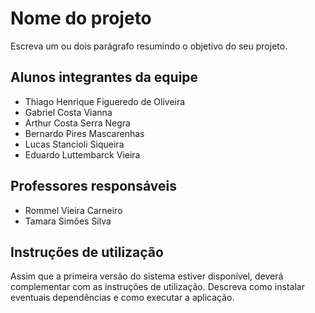 # Nome do projeto

Escreva um ou dois parágrafo resumindo o objetivo do seu projeto.

## Alunos integrantes da equipe

* Thiago Henrique Figueredo de Oliveira
* Gabriel Costa Vianna
* Arthur Costa Serra Negra
* Bernardo Pires Mascarenhas
* Lucas Stancioli Siqueira
* Eduardo Luttembarck Vieira

## Professores responsáveis

* Rommel Vieira Carneiro
* Tamara Simões Silva

## Instruções de utilização

Assim que a primeira versão do sistema estiver disponível, deverá complementar com as instruções de utilização. Descreva como instalar eventuais dependências e como executar a aplicação.
